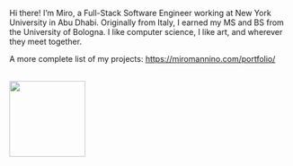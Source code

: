 Hi there! I’m Miro, a Full-Stack Software Engineer working at New York University in Abu Dhabi. Originally from Italy, I earned my MS and BS from the University of Bologna. I like computer science, I like art, and wherever they meet together.

A more complete list of my projects: <a href="https://miromannino.com/portfolio/">https://miromannino.com/portfolio/</a>

<br/>

<div>
  <a href="#"><img align=top height="135" src="https://github-readme-stats.vercel.app/api/top-langs/?username=miromannino&layout=compact&hide_border=true&hide=php,html&count_private=true&hide_title=true&title_color=4F8CC9&text_color=9f9f9f&bg_color=00000000"/></a>
</div>
<!--
<div>
  <a href="#"><img src="https://github-readme-stats.vercel.app/api?username=miromannino&hide_border=true&hide=prs,issues,contribs&include_all_commits=true&count_private=true&count_private=true&hide_title=true&title_color=4F8CC9&text_color=9f9f9f&bg_color=00000000" /></a>
</div>  
-->
  
<!--
[![Readme Card](https://github-readme-stats.vercel.app/api/pin/?username=miromannino&repo=Justified-Gallery)](https://github.com/miromannino/Justified-Gallery)
-->
